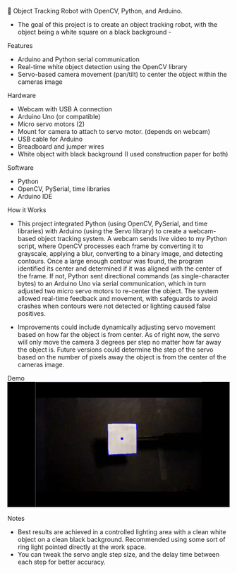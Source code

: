 🎯 Object Tracking Robot with OpenCV, Python, and Arduino. 

- The goal of this project is to create an object tracking robot, with the object being a white square on a black background -

Features
- Arduino and Python serial communication
- Real-time white object detection using the OpenCV library
- Servo-based camera movement (pan/tilt) to center the object within the cameras image

Hardware
- Webcam with USB A connection
- Arduino Uno (or compatible)
- Micro servo motors (2)
- Mount for camera to attach to servo motor. (depends on webcam)
- USB cable for Arduino
- Breadboard and jumper wires
- White object with black background (I used construction paper for both)

Software
- Python
- OpenCV, PySerial, time libraries
- Arduino IDE

How it Works
- This project integrated Python (using OpenCV, PySerial, and time libraries) with Arduino (using the Servo library) to create a webcam-based object tracking system. A webcam sends live video to my Python script, where OpenCV processes each frame by converting it to grayscale, applying a blur, converting to a binary image, and detecting contours. Once a large enough contour was found, the program identified its center and determined if it was aligned with the center of the frame. If not, Python sent directional commands (as single-character bytes) to an Arduino Uno via serial communication, which in turn adjusted two micro servo motors to re-center the object. The system allowed real-time feedback and movement, with safeguards to avoid crashes when contours were not detected or lighting caused false positives. 

- Improvements could include dynamically adjusting servo movement based on how far the object is from center. As of right now, the servo will only move the camera 3 degrees per step no matter how far away the object is. Future versions could determine the step of the servo based on the number of pixels away the object is from the center of the cameras image.


Demo 
![Demo](object_tracking_demo.gif)


Notes
- Best results are achieved in a controlled lighting area with a clean white object on a clean black background. Recommended using some sort of ring light pointed directly at the work space.
- You can tweak the servo angle step size, and the delay time between each step for better accuracy.
